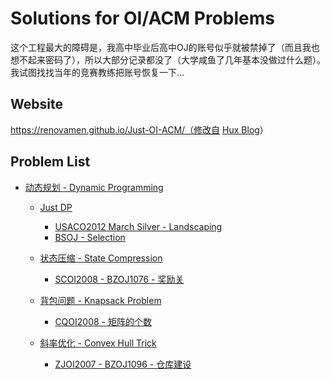 # Solutions for OI/ACM Problems

这个工程最大的障碍是，我高中毕业后高中OJ的账号似乎就被禁掉了（而且我也想不起来密码了），所以大部分记录都没了（大学咸鱼了几年基本没做过什么题）。我试图找找当年的竞赛教练把账号恢复一下...





## Website

https://renovamen.github.io/Just-OI-ACM/（修改自 [Hux Blog](https://github.com/Huxpro/huxpro.github.io)）



## Problem List

- [动态规划 - Dynamic Programming]()

  - [Just DP]()
    - [USACO2012 March Silver - Landscaping]()
    - [BSOJ - Selection]()
  - [状态压缩 - State Compression]()
    - [SCOI2008 - BZOJ1076 - 奖励关]()

  - [背包问题 - Knapsack Problem]()
    - [CQOI2008 - 矩阵的个数]()
  - [斜率优化 - Convex Hull Trick]()
    - [ZJOI2007 - BZOJ1096 - 仓库建设]()

